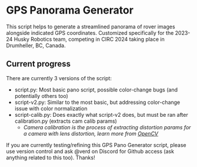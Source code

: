 # GPS Panorama Generator

This script helps to generate a streamlined panorama of rover images alongside indicated GPS coordinates. Customized specifically for the 2023-24 Husky Robotics team, competing in CIRC 2024 taking place in Drumheller, BC, Canada.

## Current progress

There are currently 3 versions of the script:
- script.py: Most basic pano script, possible color-change bugs (and potentially others too)
- script-v2.py: Similar to the most basic, but addressing color-change issue with color normalization
- script-calib.py: Does exactly what script-v2 does, but must be ran after calibration.py (extracts cam calib params)
    - *Camera calibration is the process of extracting distortion params for a camera with lens distortion, learn more from [OpenCV](https://docs.opencv.org/4.x/dc/dbb/tutorial_py_calibration.html)*


If you are currently testing/refining this GPS Pano Generator script, please use version control and ask @verd on Discord for Github access (ask anything related to this too). Thanks!